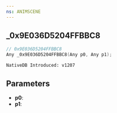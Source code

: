 ```yaml
---
ns: ANIMSCENE
---
```

## _0x9E036D5204FFBBC8

```c
// 0x9E036D5204FFBBC8
Any _0x9E036D5204FFBBC8(Any p0, Any p1);
```

```
NativeDB Introduced: v1207
```

## Parameters
* **p0**:
* **p1**:
